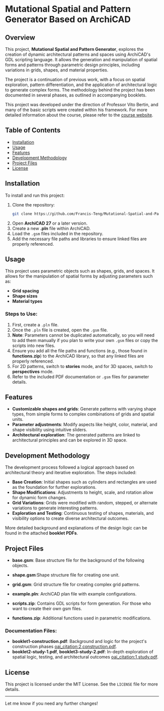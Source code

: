 # Mutational Spatial and Pattern Generator Based on ArchiCAD

## Overview
This project, **Mutational Spatial and Pattern Generator**, explores the creation of dynamic architectural patterns and spaces using ArchiCAD's GDL scripting language. It allows the generation and manipulation of spatial forms and patterns through parametric design principles, including variations in grids, shapes, and material properties.

The project is a continuation of previous work, with a focus on spatial exploration, pattern differentiation, and the application of architectural logic to generate complex forms. The methodology behind the project has been documented in several phases, as outlined in accompanying booklets.

This project was developed under the direction of Professor Vito Bertin, and many of the basic scripts were created within his framework. For more detailed information about the course, please refer to the [course website](http://www.vitobertin.hk/zju24).

## Table of Contents
- [Installation](#installation)
- [Usage](#usage)
- [Features](#features)
- [Development Methodology](#development-methodology)
- [Project Files](#project-files)
- [License](#license)

## Installation
To install and run this project:
1. Clone the repository:
   ```bash
   git clone https://github.com/Francis-Teng/Mutational-Spatial-and-Pattern-Generator.git
   ```
2. Open **ArchiCAD 27** or a later version.
3. Create a new **.pln** file within ArchiCAD.
4. Load the `.gsm` files included in the repository.
5. Add the necessary file paths and libraries to ensure linked files are properly referenced.

## Usage
This project uses parametric objects such as shapes, grids, and spaces. It allows for the manipulation of spatial forms by adjusting parameters such as:
- **Grid spacing**
- **Shape sizes**
- **Material types**

### Steps to Use:
1. First, create a `.pln` file.
2. Once the `.pln` file is created, open the `.gsm` file.
3. **Note**: Parameters cannot be duplicated automatically, so you will need to add them manually if you plan to write your own `.gsm` files or copy the scripts into new files.
4. Ensure you add all the file paths and functions (e.g., those found in **functions.zip**) to the ArchiCAD library, so that any linked files are properly referenced.
5. For 2D patterns, switch to **stories** mode, and for 3D spaces, switch to **perspectives** mode.
6. Refer to the included PDF documentation or `.gsm` files for parameter details.

## Features
- **Customizable shapes and grids**: Generate patterns with varying shape types, from simple forms to complex combinations of grids and spatial units.
- **Parameter adjustments**: Modify aspects like height, color, material, and shape visibility using intuitive sliders.
- **Architectural exploration**: The generated patterns are linked to architectural principles and can be explored in 3D space.
  
## Development Methodology
The development process followed a logical approach based on architectural theory and iterative exploration. The steps included:
- **Base Creation**: Initial shapes such as cylinders and rectangles are used as the foundation for further explorations.
- **Shape Modifications**: Adjustments to height, scale, and rotation allow for dynamic form changes.
- **Grid Variations**: Grids were modified with random, stepped, or alternate variations to generate interesting patterns.
- **Exploration and Testing**: Continuous testing of shapes, materials, and visibility options to create diverse architectural outcomes.

More detailed background and explanations of the design logic can be found in the attached **booklet PDFs**.

## Project Files
- **base.gsm**: Base structure file for the background of the following objects.
- **shape.gsm**:Shape structure file for creating one unit.
- **grid.gsm**: Grid structure file for creating complex grid patterns.
  
- **example.pln**: ArchiCAD plan file with example configurations.
  
- **scripts.zip**: Contains GDL scripts for form generation. For those who want to create their own gsm files.
- **functions.zip**: Additional functions used in parametric modifications.

### Documentation Files:
- **booklet1-construction.pdf**: Background and logic for the project's construction phases [oai_citation:2,construction.pdf](file-service://file-NYQHnCAvHCrZpEevuT1z1YaZ).
- **booklet2-study-1.pdf**, **booklet3-study-2.pdf**: In-depth exploration of spatial logic, testing, and architectural outcomes [oai_citation:1,study.pdf](file-service://file-8CC1pigOcWWRuNisvPufC0St).

## License
This project is licensed under the MIT License. See the `LICENSE` file for more details.

---

Let me know if you need any further changes!

